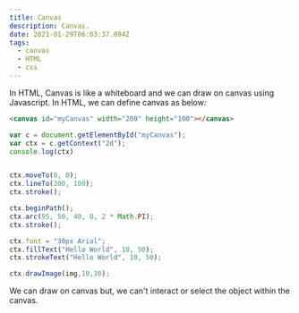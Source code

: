 ```yaml
---
title: Canvas
description: Canvas.
date: 2021-01-29T06:03:37.094Z
tags:
  - canvas
  - HTML
  - css
---
```


In HTML, Canvas is like a whiteboard and we can draw on canvas using Javascript. In HTML, we can define canvas as below:

```html
<canvas id="myCanvas" width="200" height="100"></canvas>
```

```javascript
var c = document.getElementById("myCanvas");
var ctx = c.getContext("2d");
console.log(ctx)


ctx.moveTo(0, 0);
ctx.lineTo(200, 100);
ctx.stroke();

ctx.beginPath();
ctx.arc(95, 50, 40, 0, 2 * Math.PI);
ctx.stroke();

ctx.font = "30px Arial";
ctx.fillText("Hello World", 10, 50);
ctx.strokeText("Hello World", 10, 50);

ctx.drawImage(img,10,10);

```


We can draw on canvas but, we can't interact or select the object within the canvas.